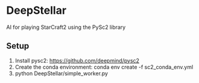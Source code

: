 # DeepStellar
AI for playing StarCraft2 using the PySc2 library

## Setup

1. Install pysc2: https://github.com/deepmind/pysc2
2. Create the conda environment: conda env create -f sc2_conda_env.yml
3. python DeepStellar/simple_worker.py
